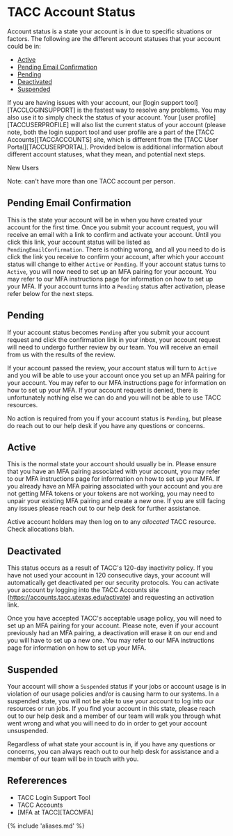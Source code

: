 # TACC Account Status 

Account status is a state your account is in due to specific situations or factors. The following are the different account statuses that your account could be in:

* [Active](#active)
* [Pending Email Confirmation](#pendingemail)
* [Pending](#pending)
* [Deactivated](#deactivated)
* [Suspended](#suspended)

If you are having issues with your account, our [login support tool][TACCLOGINSUPPORT] is the fastest way to resolve any problems. You may also use it to simply check the status of your account. Your [user profile][TACCUSERPROFILE]  will also list the current status of your account (please note, both the login support tool and user profile are a part of the [TACC Accounts][TACCACCOUNTS] site, which is different from the [TACC User Portal][TACCUSERPORTAL]. Provided below is additional information about different account statuses, what they mean, and potential next steps.

New Users 

Note: can't have more than one TACC account per person.  

## Pending Email Confirmation

This is the state your account will be in when you have created your account for the first time. Once you submit your account request, you will receive an email with a link to confirm and activate your account. Until you click this link, your account status will be listed as `PendingEmailConfirmation`.
There is nothing wrong, and all you need to do is click the link you receive to confirm your account, after which your account status will change to either `Active` or `Pending`. If your account status turns to `Active`, you will now need to set up an MFA pairing for your account. You may refer to our MFA instructions page for information on how to set up your MFA. If your account turns into a `Pending` status after activation, please refer below for the next steps.
           
## Pending

If your account status becomes `Pending` after you submit your account request and click the confirmation link in your inbox, your account request will need to undergo further review by our team. You will receive an email from us with the results of the review.

If your account passed the review, your account status will turn to `Active` and you will be able to use your account once you set up an MFA pairing for your account. You may refer to our MFA instructions page for information on how to set up your MFA. If your account request is denied, there is unfortunately nothing else we can do and you will not be able to use TACC resources.

No action is required from you if your account status is `Pending`, but please do reach out to our help desk if you have any questions or concerns.

## Active

This is the normal state your account should usually be in. Please ensure that you have an MFA pairing associated with your account, you may refer to our MFA instructions page for information on how to set up your MFA. If you already have an MFA pairing associated with your account and you are not getting MFA tokens or your tokens are not working, you may need to unpair your existing MFA pairing and create a new one. If you are still facing any issues please reach out to our help desk for further assistance.

Active account holders may then log on to any *allocated* TACC resource.  Check allocations blah.

## Deactivated

This status occurs as a result of TACC's 120-day inactivity policy. If you have not used your account in 120 consecutive days, your account will automatically get deactivated per our security protocols. You can activate your account by logging into the TACC Accounts site (https://accounts.tacc.utexas.edu/activate) and requesting an activation link.

Once you have accepted TACC's acceptable usage policy, you will need to set up an MFA pairing for your account. Please note, even if your account previously had an MFA pairing, a deactivation will erase it on our end and you will have to set up a new one. You may refer to our MFA instructions page for information on how to set up your MFA.

## Suspended

Your account will show a `Suspended` status if your jobs or account usage is in violation of our usage policies and/or is causing harm to our systems. In a suspended state, you will not be able to use your account to log into our resources or run jobs. If you find your account in this state, please reach out to our help desk and a member of our team will walk you through what went wrong and what you will need to do in order to get your account unsuspended.

Regardless of what state your account is in, if you have any questions or concerns, you can always reach out to our help desk for assistance and a member of our team will be in touch with you.
       
## Refererences

* TACC Login Support Tool
* TACC Accounts
* [MFA at TACC][TACCMFA]


{% include 'aliases.md' %}
